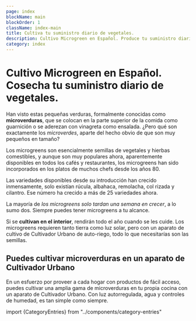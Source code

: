 ```yaml
---
page: index
blockName: main
blockOrder: 1
className: index-main
title: Cultiva tu suministro diario de vegetales. 
description: Cultivo Microgreen en Español. Produce tu suministro diario de vegetales. 
category: index
---
```


# Cultivo Microgreen en Español. Cosecha tu suministro diario de vegetales.

Han visto estas pequeñas verduras, formalmente conocidas como **microverduras**, que se colocan en la parte superior de la comida como guarnición o se aderezan con vinagreta como ensalada. ¿Pero qué son exactamente los _microverdes_, aparte del hecho obvio de que son muy pequeños en tamaño?

Los microgreens son esencialmente semillas de vegetales y hierbas comestibles, y aunque son muy populares ahora, aparentemente disponibles en todos los cafés y restaurantes, los microgreens han sido incorporados en los platos de muchos chefs desde los años 80.

Las variedades disponibles desde su introducción han crecido inmensamente, solo existían rúcula, albahaca, remolacha, col rizada y cilantro. Ese número ha crecido a más de 25 variedades ahora.

La mayoría de _los microgreens solo tardan una semana en crecer_, a lo sumo dos. Siempre puedes tener microgreens a tu alcance.

Si se **cultivan en el interior**, rendirán todo el año cuando se les cuide. Los microgreens requieren tanto tierra como luz solar, pero con un aparato de cultivo de Cultivador Urbano de auto-riego, todo lo que necesitarías son las semillas.

## Puedes cultivar microverduras en un aparato de Cultivador Urbano

En un esfuerzo por proveer a cada hogar con productos de fácil acceso, puedes cultivar una amplia gama de microverduras en tu propia cocina con un aparato de Cultivador Urbano. Con luz autorregulada, agua y controles de humedad, es tan simple como siempre.


import {CategoryEntries} from "../components/category-entries"

<CategoryEntries category="main"/>
